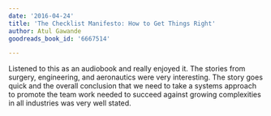 ```yaml
---
date: '2016-04-24'
title: 'The Checklist Manifesto: How to Get Things Right'
author: Atul Gawande
goodreads_book_id: '6667514'

---
```

Listened to this as an audiobook and really enjoyed it. The stories from surgery, engineering, and aeronautics were very interesting. The story goes quick and the overall conclusion that we need to take a systems approach to promote the team work needed to succeed against growing complexities in all industries was very well stated.
